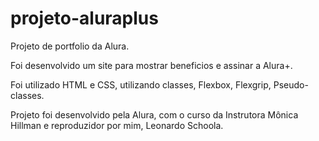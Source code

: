 # projeto-aluraplus
 Projeto de portfolio da Alura.

 Foi desenvolvido um site para mostrar beneficios e assinar a Alura+.

Foi utilizado HTML e CSS, utilizando classes, Flexbox, Flexgrip, Pseudo-classes.

Projeto foi desenvolvido pela Alura, com o curso da Instrutora Mônica Hillman e reproduzidor por mim, Leonardo Schoola.